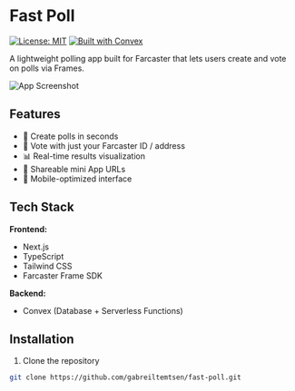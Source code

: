 # Fast Poll

[![License: MIT](https://img.shields.io/badge/License-MIT-yellow.svg)](https://opensource.org/licenses/MIT) 
[![Built with Convex](https://img.shields.io/badge/Built%20with-Convex-26d962)](https://convex.dev)

A lightweight polling app built for Farcaster that lets users create and vote on polls via Frames.

![App Screenshot](./public/screenshot.png)

## Features

- 🚀 Create polls in seconds
- 🔐 Vote with just your Farcaster ID / address
- 📊 Real-time results visualization
- 🔗 Shareable mini App URLs
- 📱 Mobile-optimized interface

## Tech Stack

**Frontend:**
- Next.js
- TypeScript
- Tailwind CSS
- Farcaster Frame SDK

**Backend:**
- Convex (Database + Serverless Functions)

## Installation

1. Clone the repository
```bash
git clone https://github.com/gabreiltemtsen/fast-poll.git